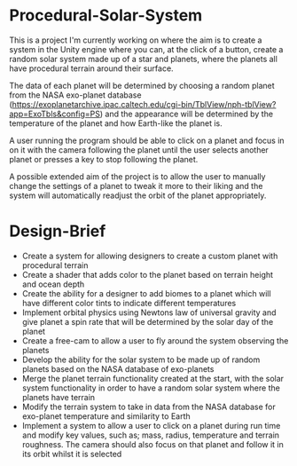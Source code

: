 # Procedural-Solar-System
This is a project I'm currently working on where the aim is to create a system in the Unity engine where you can, at the click of a button, create a random solar system made up of a star and planets, where the planets all have procedural terrain around their surface. 



The data of each planet will be determined by choosing a random planet from the NASA exo-planet database (https://exoplanetarchive.ipac.caltech.edu/cgi-bin/TblView/nph-tblView?app=ExoTbls&config=PS) and the appearance will be determined by the temperature of the planet and how Earth-like the planet is.



A user running the program should be able to click on a planet and focus in on it with the camera following the planet until the user selects another planet or presses a key to stop following the planet. 



A possible extended aim of the project is to allow the user to manually change the settings of a planet to tweak it more to their liking and the system will automatically readjust the orbit of the planet appropriately.


# Design-Brief
- Create a system for allowing designers to create a custom planet with procedural terrain​
- Create a shader that adds color to the planet based on terrain height and ocean depth
- Create the ability for a designer to add biomes to a planet which will have different color tints to indicate different temperatures
- Implement orbital physics using Newtons law of universal gravity and give planet a spin rate that will be determined by the solar day of the planet
- Create a free-cam to allow a user to fly around the system observing the planets
- Develop the ability for the solar system to be made up of random planets based on the NASA database of exo-planets
- Merge the planet terrain functionality created at the start, with the solar system functionality in order to have a random solar system where the planets have terrain
- Modify the terrain system to take in data from the NASA database for exo-planet temperature and similarity to Earth
- Implement a system to allow a user to click on a planet during run time and modify key values, such as; mass, radius, temperature and terrain roughness. The camera should also focus on that planet and follow it in its orbit whilst it is selected
